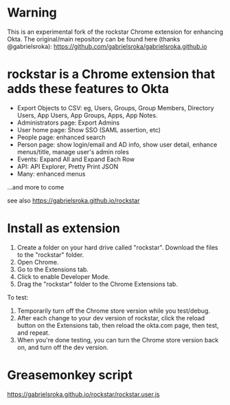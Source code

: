 # Warning

This is an experimental fork of the rockstar Chrome extension for enhancing Okta. 
The original/main repository can be found here (thanks @gabrielsroka): https://github.com/gabrielsroka/gabrielsroka.github.io

# rockstar is a Chrome extension that adds these features to Okta
- Export Objects to CSV: eg, Users, Groups, Group Members, Directory Users, App Users, App Groups, Apps, App Notes.
- Administrators page: Export Admins
- User home page: Show SSO (SAML assertion, etc)
- People page: enhanced search
- Person page: show login/email and AD info, show user detail, enhance menus/title, manage user's admin roles
- Events: Expand All and Expand Each Row
- API: API Explorer, Pretty Print JSON
- Many: enhanced menus

...and more to come

see also https://gabrielsroka.github.io/rockstar

# Install as extension
1. Create a folder on your hard drive called "rockstar". Download the files to the "rockstar" folder.
2. Open Chrome.
3. Go to the Extensions tab.
4. Click to enable Developer Mode.
5. Drag the "rockstar" folder to the Chrome Extensions tab.

To test:
1. Temporarily turn off the Chrome store version while you test/debug.
2. After each change to your dev version of rockstar, click the reload button on the Extensions tab, then reload the okta.com page, then test, and repeat.
3. When you're done testing, you can turn the Chrome store version back on, and turn off the dev version.

# Greasemonkey script
https://gabrielsroka.github.io/rockstar/rockstar.user.js
